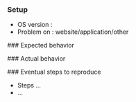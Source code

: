 ### Setup

* OS version : 
* Problem on : website/application/other

### Expected behavior



### Actual behavior



### Eventual steps to reproduce

* Steps ...
* ...
